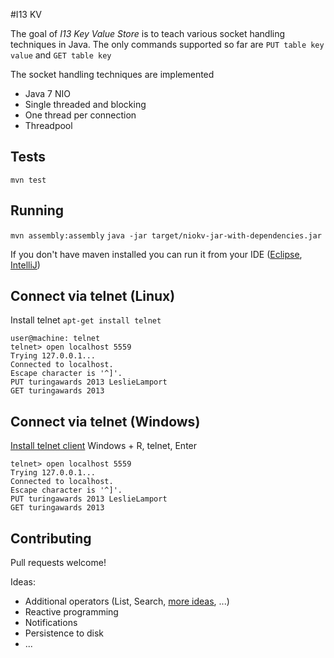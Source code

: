 #I13 KV

The goal of _I13 Key Value Store_ is to teach various socket handling techniques in Java. The only commands supported so far are `PUT table key value` and `GET table key`

The socket handling techniques are implemented
- Java 7 NIO
- Single threaded and blocking
- One thread per connection
- Threadpool

## Tests
`mvn test`

## Running
`mvn assembly:assembly`
`java -jar target/niokv-jar-with-dependencies.jar`

If you don't have maven installed you can run it from your IDE ([Eclipse](http://www.eclipse.org/), [IntelliJ](https://www.jetbrains.com/idea/))

## Connect via telnet (Linux)
Install telnet `apt-get install telnet`

```
user@machine: telnet
telnet> open localhost 5559
Trying 127.0.0.1...
Connected to localhost.
Escape character is '^]'.
PUT turingawards 2013 LeslieLamport
GET turingawards 2013
```

## Connect via telnet (Windows)
[Install telnet client](http://windows.microsoft.com/en-us/windows/telnet-faq#1TC=windows-7)
Windows + R, telnet, Enter

```
telnet> open localhost 5559
Trying 127.0.0.1...
Connected to localhost.
Escape character is '^]'.
PUT turingawards 2013 LeslieLamport
GET turingawards 2013
```

## Contributing
Pull requests welcome!

Ideas:
- Additional operators (List, Search, [more ideas](http://redis.io/commands), ...)
- Reactive programming
- Notifications
- Persistence to disk
- ...







